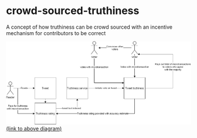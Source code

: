 # crowd-sourced-truthiness
A concept of how truthiness can be crowd sourced with an incentive mechanism for contributors to be correct

![Diagram](overview-diagram.png)
[(link to above diagram)](https://app.diagrams.net/?lightbox=1&highlight=0000ff&edit=_blank&nav=1&title=crowd-sourced-truthiness.drawio#R5Vptb6M4EP41fNwKzEuSj03avV3pTqq2q7vup5MLE%2FAeYGRMXvbXnw0mBDvk0m1S0r0oUuxhbOyZZ54ZQyx3kW1%2BY7hI%2FqARpBayo43l3lkIOR5Clvza0baRTKZeI4gZiZRSJ3gkP0AJbSWtSARlT5FTmnJS9IUhzXMIeU%2BGGaPrvtqSpv27FjgGQ%2FAY4tSU%2FkUinjTSqW938k9A4qS9s2OrKxlulZWgTHBE13si995yF4xS3rSyzQJSabzWLs24jwNXdwtjkPNTBnh%2Fr75sPn0t0HT%2B8Pkp%2BrZGUfXBcZtpVjit1I75GoBLM8NG%2FpA8gg1Eag982xoGImEn1aWMJzSmOU7vO%2Bmc0UqMlXe3Ra%2FT%2BZ3SQggdIfwOnG%2BV03HFqRAlPEvVVdgQ%2FrTX%2FianukG%2B6t5t1NR1Z6s6zULl6gbtpEQlrVgIR4yjkMoxi4EfMyLauVPEAdAMONuKgQxSzMmqvxCsABnv9DqfiYZy2wtciEwXjuGsM9rdOdHu3phmdwyrf20CRzP9OiEcHgtc73gtSLJvNlwWDW0tiYyy1o4rYCL%2BjlvS3Hk7IFCUozgXeaq%2F7hhsx1PJPnu1wvNbyzfM9TknnGAOUkrrH5pLrx%2B04jsDMDqVOcaFMDIxzCqekBzKUu4T2IqIjV4BpF3n6iDd5vUh6zHhwTyWu2R0RSQ05WrFYsVawrBiOJT7g5KTrI6CEfJrLuzwtN9pMqzfdrsMW%2FfaFNvmZaWpMrPzVmnZOTUvvza41NAHSnLeQTFw%2B1D0kIawZl1qlAay3TJegTszah%2FwViKOVnXdRjmWk9ClrEJJyChnOC9xyAnNhVqQCpvNn5loxbIlUNEwMJNzrBPZxTEDMFUVfHkCdYH7nTLCt%2B%2Bdq0%2Bu8iZHGcq%2BsR00aeZ6JcImev6enYawW8bwdk%2BtkArl8H2mOqnOtBPEf%2Bg7bk9fNJoVaKPb5dDlsoSLhETrQ7MYs%2FkeJY%2Bfxvzp1aUx8%2FTwBXBkWut9RfXJBdio9ZdZQSgmX1KmYXeAinV%2BH7WMsF9WRozg7rNUBC%2Bm2ReyrFZeOEdI9mw1xUESAGbAqUxwIZtVlt6GXKDUnUtCJKHAC36G9IGWpMahe%2FdMOaeZUEjlhTkO%2F4lrqC1oKseJ2dxl%2Fdmb4zYlsRzLqUbGorRJRSQsdk%2F57PMQslbLocDkY%2FcAHQeXYuMDiezQmWL8TKY%2FY3APWO6tnzFMDeP9Kcrasjt3XQNbnpH1nMmpWW6A97rSdWbPrFeVrpcv8tDMcK%2BggxXJw9rFVJxKmJkn24PNL%2BDos59kPS2GjdC88Em2xa8WsL9%2B1gnax6HtS7GRsw4KDEeMETFDhSQ6XyV5%2BSeyA6HmaaHma75sOMAINWMi3%2B5DZ%2Fei9MzPBvQFo8DXYHaJMtQkhNVPZPCaE7QSSIV4KAAB7EDsZySKGhRDSX7g53o%2BiS1lKDG5P7f8u2MEoN5Bq8HW7s3vPg6PxN8gXXywb4Jp4Pb80b5%2FuuJ8bday%2Fw9299Bbsbvodv8faPzW%2FQvDvf8X)
